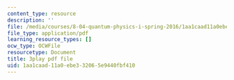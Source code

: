 ```yaml
---
content_type: resource
description: ''
file: /media/courses/8-04-quantum-physics-i-spring-2016/1aa1caad11a0ebe332065e9440fbf410_8NKsBpjXRt0.pdf
file_type: application/pdf
learning_resource_types: []
ocw_type: OCWFile
resourcetype: Document
title: 3play pdf file
uid: 1aa1caad-11a0-ebe3-3206-5e9440fbf410
---
```

